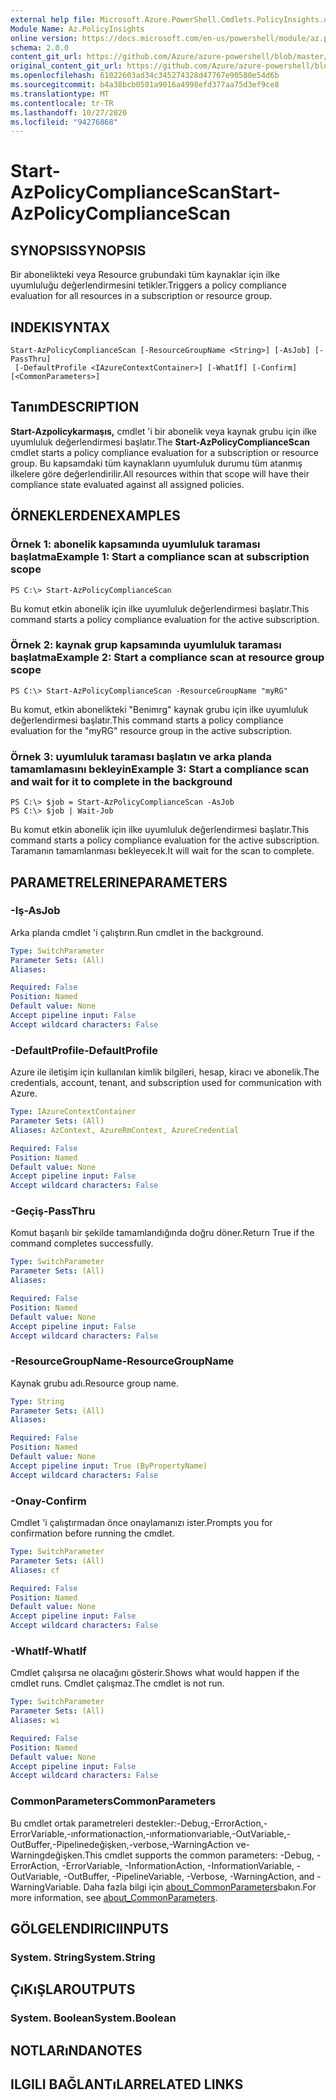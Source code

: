 ```yaml
---
external help file: Microsoft.Azure.PowerShell.Cmdlets.PolicyInsights.dll-Help.xml
Module Name: Az.PolicyInsights
online version: https://docs.microsoft.com/en-us/powershell/module/az.policyinsights/start-azpolicycompliancescan
schema: 2.0.0
content_git_url: https://github.com/Azure/azure-powershell/blob/master/src/PolicyInsights/PolicyInsights/help/Start-AzPolicyComplianceScan.md
original_content_git_url: https://github.com/Azure/azure-powershell/blob/master/src/PolicyInsights/PolicyInsights/help/Start-AzPolicyComplianceScan.md
ms.openlocfilehash: 61022603ad34c345274328d47767e90580e54d6b
ms.sourcegitcommit: b4a38bcb0501a9016a4998efd377aa75d3ef9ce8
ms.translationtype: MT
ms.contentlocale: tr-TR
ms.lasthandoff: 10/27/2020
ms.locfileid: "94276868"
---
```

# <span data-ttu-id="f0c28-101">Start-AzPolicyComplianceScan</span><span class="sxs-lookup"><span data-stu-id="f0c28-101">Start-AzPolicyComplianceScan</span></span>

## <span data-ttu-id="f0c28-102">SYNOPSIS</span><span class="sxs-lookup"><span data-stu-id="f0c28-102">SYNOPSIS</span></span>
<span data-ttu-id="f0c28-103">Bir abonelikteki veya Resource grubundaki tüm kaynaklar için ilke uyumluluğu değerlendirmesini tetikler.</span><span class="sxs-lookup"><span data-stu-id="f0c28-103">Triggers a policy compliance evaluation for all resources in a subscription or resource group.</span></span>

## <span data-ttu-id="f0c28-104">INDEKI</span><span class="sxs-lookup"><span data-stu-id="f0c28-104">SYNTAX</span></span>

```
Start-AzPolicyComplianceScan [-ResourceGroupName <String>] [-AsJob] [-PassThru]
 [-DefaultProfile <IAzureContextContainer>] [-WhatIf] [-Confirm] [<CommonParameters>]
```

## <span data-ttu-id="f0c28-105">Tanım</span><span class="sxs-lookup"><span data-stu-id="f0c28-105">DESCRIPTION</span></span>
<span data-ttu-id="f0c28-106">**Start-Azpolicykarmaşıs,** cmdlet 'i bir abonelik veya kaynak grubu için ilke uyumluluk değerlendirmesi başlatır.</span><span class="sxs-lookup"><span data-stu-id="f0c28-106">The **Start-AzPolicyComplianceScan** cmdlet starts a policy compliance evaluation for a subscription or resource group.</span></span> <span data-ttu-id="f0c28-107">Bu kapsamdaki tüm kaynakların uyumluluk durumu tüm atanmış ilkelere göre değerlendirilir.</span><span class="sxs-lookup"><span data-stu-id="f0c28-107">All resources within that scope will have their compliance state evaluated against all assigned policies.</span></span>

## <span data-ttu-id="f0c28-108">ÖRNEKLERDEN</span><span class="sxs-lookup"><span data-stu-id="f0c28-108">EXAMPLES</span></span>

### <span data-ttu-id="f0c28-109">Örnek 1: abonelik kapsamında uyumluluk taraması başlatma</span><span class="sxs-lookup"><span data-stu-id="f0c28-109">Example 1: Start a compliance scan at subscription scope</span></span>
```
PS C:\> Start-AzPolicyComplianceScan
```

<span data-ttu-id="f0c28-110">Bu komut etkin abonelik için ilke uyumluluk değerlendirmesi başlatır.</span><span class="sxs-lookup"><span data-stu-id="f0c28-110">This command starts a policy compliance evaluation for the active subscription.</span></span>

### <span data-ttu-id="f0c28-111">Örnek 2: kaynak grup kapsamında uyumluluk taraması başlatma</span><span class="sxs-lookup"><span data-stu-id="f0c28-111">Example 2: Start a compliance scan at resource group scope</span></span>
```
PS C:\> Start-AzPolicyComplianceScan -ResourceGroupName "myRG"
```

<span data-ttu-id="f0c28-112">Bu komut, etkin abonelikteki "Benimrg" kaynak grubu için ilke uyumluluk değerlendirmesi başlatır.</span><span class="sxs-lookup"><span data-stu-id="f0c28-112">This command starts a policy compliance evaluation for the "myRG" resource group in the active subscription.</span></span>

### <span data-ttu-id="f0c28-113">Örnek 3: uyumluluk taraması başlatın ve arka planda tamamlamasını bekleyin</span><span class="sxs-lookup"><span data-stu-id="f0c28-113">Example 3: Start a compliance scan and wait for it to complete in the background</span></span>
```
PS C:\> $job = Start-AzPolicyComplianceScan -AsJob
PS C:\> $job | Wait-Job
```

<span data-ttu-id="f0c28-114">Bu komut etkin abonelik için ilke uyumluluk değerlendirmesi başlatır.</span><span class="sxs-lookup"><span data-stu-id="f0c28-114">This command starts a policy compliance evaluation for the active subscription.</span></span> <span data-ttu-id="f0c28-115">Taramanın tamamlanması bekleyecek.</span><span class="sxs-lookup"><span data-stu-id="f0c28-115">It will wait for the scan to complete.</span></span>

## <span data-ttu-id="f0c28-116">PARAMETRELERINE</span><span class="sxs-lookup"><span data-stu-id="f0c28-116">PARAMETERS</span></span>

### <span data-ttu-id="f0c28-117">-Iş</span><span class="sxs-lookup"><span data-stu-id="f0c28-117">-AsJob</span></span>
<span data-ttu-id="f0c28-118">Arka planda cmdlet 'i çalıştırın.</span><span class="sxs-lookup"><span data-stu-id="f0c28-118">Run cmdlet in the background.</span></span>

```yaml
Type: SwitchParameter
Parameter Sets: (All)
Aliases:

Required: False
Position: Named
Default value: None
Accept pipeline input: False
Accept wildcard characters: False
```

### <span data-ttu-id="f0c28-119">-DefaultProfile</span><span class="sxs-lookup"><span data-stu-id="f0c28-119">-DefaultProfile</span></span>
<span data-ttu-id="f0c28-120">Azure ile iletişim için kullanılan kimlik bilgileri, hesap, kiracı ve abonelik.</span><span class="sxs-lookup"><span data-stu-id="f0c28-120">The credentials, account, tenant, and subscription used for communication with Azure.</span></span>

```yaml
Type: IAzureContextContainer
Parameter Sets: (All)
Aliases: AzContext, AzureRmContext, AzureCredential

Required: False
Position: Named
Default value: None
Accept pipeline input: False
Accept wildcard characters: False
```

### <span data-ttu-id="f0c28-121">-Geçiş</span><span class="sxs-lookup"><span data-stu-id="f0c28-121">-PassThru</span></span>
<span data-ttu-id="f0c28-122">Komut başarılı bir şekilde tamamlandığında doğru döner.</span><span class="sxs-lookup"><span data-stu-id="f0c28-122">Return True if the command completes successfully.</span></span>

```yaml
Type: SwitchParameter
Parameter Sets: (All)
Aliases:

Required: False
Position: Named
Default value: None
Accept pipeline input: False
Accept wildcard characters: False
```

### <span data-ttu-id="f0c28-123">-ResourceGroupName</span><span class="sxs-lookup"><span data-stu-id="f0c28-123">-ResourceGroupName</span></span>
<span data-ttu-id="f0c28-124">Kaynak grubu adı.</span><span class="sxs-lookup"><span data-stu-id="f0c28-124">Resource group name.</span></span>

```yaml
Type: String
Parameter Sets: (All)
Aliases:

Required: False
Position: Named
Default value: None
Accept pipeline input: True (ByPropertyName)
Accept wildcard characters: False
```

### <span data-ttu-id="f0c28-125">-Onay</span><span class="sxs-lookup"><span data-stu-id="f0c28-125">-Confirm</span></span>
<span data-ttu-id="f0c28-126">Cmdlet 'i çalıştırmadan önce onaylamanızı ister.</span><span class="sxs-lookup"><span data-stu-id="f0c28-126">Prompts you for confirmation before running the cmdlet.</span></span>

```yaml
Type: SwitchParameter
Parameter Sets: (All)
Aliases: cf

Required: False
Position: Named
Default value: None
Accept pipeline input: False
Accept wildcard characters: False
```

### <span data-ttu-id="f0c28-127">-WhatIf</span><span class="sxs-lookup"><span data-stu-id="f0c28-127">-WhatIf</span></span>
<span data-ttu-id="f0c28-128">Cmdlet çalışırsa ne olacağını gösterir.</span><span class="sxs-lookup"><span data-stu-id="f0c28-128">Shows what would happen if the cmdlet runs.</span></span>
<span data-ttu-id="f0c28-129">Cmdlet çalışmaz.</span><span class="sxs-lookup"><span data-stu-id="f0c28-129">The cmdlet is not run.</span></span>

```yaml
Type: SwitchParameter
Parameter Sets: (All)
Aliases: wi

Required: False
Position: Named
Default value: None
Accept pipeline input: False
Accept wildcard characters: False
```

### <span data-ttu-id="f0c28-130">CommonParameters</span><span class="sxs-lookup"><span data-stu-id="f0c28-130">CommonParameters</span></span>
<span data-ttu-id="f0c28-131">Bu cmdlet ortak parametreleri destekler:-Debug,-ErrorAction,-ErrorVariable,-ınformationaction,-ınformationvariable,-OutVariable,-OutBuffer,-Pipelinedeğişken,-verbose,-WarningAction ve-Warningdeğişken.</span><span class="sxs-lookup"><span data-stu-id="f0c28-131">This cmdlet supports the common parameters: -Debug, -ErrorAction, -ErrorVariable, -InformationAction, -InformationVariable, -OutVariable, -OutBuffer, -PipelineVariable, -Verbose, -WarningAction, and -WarningVariable.</span></span> <span data-ttu-id="f0c28-132">Daha fazla bilgi için [about_CommonParameters](http://go.microsoft.com/fwlink/?LinkID=113216)bakın.</span><span class="sxs-lookup"><span data-stu-id="f0c28-132">For more information, see [about_CommonParameters](http://go.microsoft.com/fwlink/?LinkID=113216).</span></span>

## <span data-ttu-id="f0c28-133">GÖLGELENDIRICI</span><span class="sxs-lookup"><span data-stu-id="f0c28-133">INPUTS</span></span>

### <span data-ttu-id="f0c28-134">System. String</span><span class="sxs-lookup"><span data-stu-id="f0c28-134">System.String</span></span>

## <span data-ttu-id="f0c28-135">ÇıKıŞLAR</span><span class="sxs-lookup"><span data-stu-id="f0c28-135">OUTPUTS</span></span>

### <span data-ttu-id="f0c28-136">System. Boolean</span><span class="sxs-lookup"><span data-stu-id="f0c28-136">System.Boolean</span></span>

## <span data-ttu-id="f0c28-137">NOTLARıNDA</span><span class="sxs-lookup"><span data-stu-id="f0c28-137">NOTES</span></span>

## <span data-ttu-id="f0c28-138">ILGILI BAĞLANTıLAR</span><span class="sxs-lookup"><span data-stu-id="f0c28-138">RELATED LINKS</span></span>
